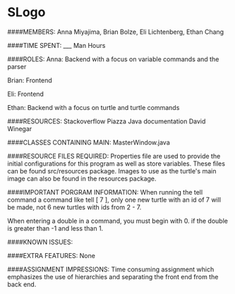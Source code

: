 SLogo
===========

####MEMBERS:
Anna Miyajima, Brian Bolze, Eli Lichtenberg, Ethan Chang


####TIME SPENT: 
___ Man Hours 

####ROLES:
Anna: Backend with a focus on variable commands and the parser

Brian: Frontend

Eli: Frontend

Ethan: Backend with a focus on turtle and turtle commands 

####RESOURCES: 
Stackoverflow
Piazza
Java documentation
David Winegar

####CLASSES CONTAINING MAIN: 
MasterWindow.java

####RESOURCE FILES REQUIRED: 
Properties file are used to provide the initial configurations for this program as well as store variables.
These files can be found src/resources package. Images to use as the turtle's main image can also be found 
in the resources package.


####IMPORTANT PORGRAM INFORMATION:
When running the tell command a command like tell [ 7 ], only one new turtle with an id of 7 will be made, 
not 6 new turtles with ids from 2 - 7. 

When entering a double in a command, you must begin with 0. if the double is greater than -1 and less than 1.


####KNOWN ISSUES:


####EXTRA FEATURES:
None

####ASSIGNMENT IMPRESSIONS:
Time consuming assignment which emphasizes the use of hierarchies and separating the front end from the 
back end.
